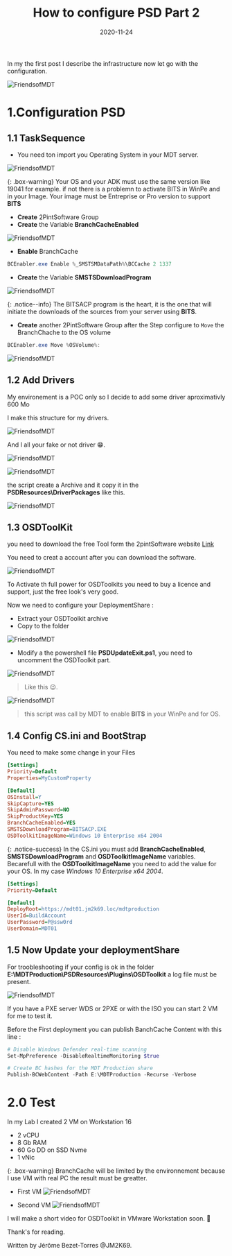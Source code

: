﻿---
layout: single
title: "How to configure PSD Part 2"
date: 2020-11-24
tags: 
  - Powershell
  - VMware
  - 'Microsoft Deployment Toolkit'
  - PSD
categories:
  - Powershell
  - Operating System
published: true
comments: true
author_profile: true
header:
  teaserlogo:
  teaser: ''
  image: img/headers/turbo.jpg
  caption:
gallery:

  - image_path: ''
    url: ''
    title: ''
toc: true
toc_sticky: true
toc_label: "Table of content"
---

In my the first post I describe the infrastructure now let go with the configuration.

![FriendsofMDT](/img/PSD1.png)

 
# 1.Configuration PSD

## 1.1 TaskSequence

* You need ton import you Operating System in your MDT server.

![FriendsofMDT](/img/PSD9.PNG)

{: .box-warning}
Your OS and your ADK must use the same version like 19041 for example. if not there is a problemn to activate BITS in WinPe and in your Image. Your image must be Entreprise or Pro version to support **BITS**

* **Create** 2PintSoftware Group
* **Create** the Variable **BranchCacheEnabled**  

![FriendsofMDT](/img/PSD22.PNG)

* **Enable** BranchCache
```csharp
BCEnabler.exe Enable %_SMSTSMDataPath%\BCCache 2 1337
```

* **Create** the Variable **SMSTSDownloadProgram**  

![FriendsofMDT](/img/PSD23.PNG)

{: .notice--info} The BITSACP program is the heart, it is the one that will initiate the downloads of the sources from your server using **BITS**.

* **Create** another 2PintSoftware Group after the Step configure to `Move` the BranchChache to the OS volume
```csharp
BCEnabler.exe Move %OSVolume%:
```

![FriendsofMDT](/img/PSD21.PNG)


## 1.2 Add Drivers

My environement is a POC only so I decide to add some driver aproximativly 600 Mo

I make this structure for my drivers.

![FriendsofMDT](/img/PSD10.PNG)

And I all your fake or not driver 😁.

![FriendsofMDT](/img/PSD11.PNG)

![FriendsofMDT](/img/PSD12.PNG)

the script create a Archive and it copy it in the **PSDResources\DriverPackages** like this.

![FriendsofMDT](/img/PSD13.PNG)

## 1.3 OSDToolKit

you need to download the free Tool form the 2pintSoftware website [Link](https://2pintsoftware.com/products/osd-toolkit/)

You need to creat a account after you can download the software.

![FriendsofMDT](/img/PSD14.PNG)

To Activate th full power for OSDToolkits you need to buy a licence and support, just the free look's very good.

Now we need to configure your DeploymentShare :

* Extract your OSDToolkit archive
* Copy to the folder

![FriendsofMDT](/img/PSD15.PNG)

* Modify a the powershell file **PSDUpdateExit.ps1**, you need to uncomment the OSDToolkit part.

![FriendsofMDT](/img/PSD16.PNG)

>Like this 😉.

![FriendsofMDT](/img/PSD17.PNG)

>this script was call by MDT to enable **BITS** in your WinPe and for OS.

## 1.4 Config CS.ini and BootStrap

You need to make some change in your Files

```ini
[Settings]
Priority=Default
Properties=MyCustomProperty

[Default]
OSInstall=Y
SkipCapture=YES
SkipAdminPassword=NO
SkipProductKey=YES
BranchCacheEnabled=YES
SMSTSDownloadProgram=BITSACP.EXE
OSDToolkitImageName=Windows 10 Enterprise x64 2004
```

{: .notice-success}
In the CS.ini you must add **BranchCacheEnabled**, **SMSTSDownloadProgram** and **OSDToolkitImageName** variables.
Becarefull with the **OSDToolkitImageName** you need to add the value for your OS. In my case *Windows 10 Enterprise x64 2004*.

```ini
[Settings]
Priority=Default

[Default]
DeployRoot=https://mdt01.jm2k69.loc/mdtproduction
UserId=BuildAccount
UserPassword=P@ssw0rd
UserDomain=MDT01
```

## 1.5 Now Update your deploymentShare

For troobleshooting if your config is ok in the folder **E:\MDTProduction\PSDResources\Plugins\OSDToolkit** a log file must be present. 

![FriendsofMDT](/img/PSD18.PNG)

If you have a PXE server WDS or 2PXE or with the ISO you can start 2 VM for me to test it.

Before the First deployment you can publish BanchCache Content with this line :

```powershell
# Disable Windows Defender real-time scanning
Set-MpPreference -DisableRealtimeMonitoring $true

# Create BC hashes for the MDT Production share
Publish-BCWebContent -Path E:\MDTProduction -Recurse -Verbose
```

# 2.0 Test

In my Lab I created 2 VM on Workstation 16
* 2 vCPU
* 8 Gb RAM
* 60 Go DD on SSD Nvme
* 1 vNic 

{: .box-warning}
BranchCache will be limited by the environnement because I use VM with real PC the result must be greatter.

* First VM
![FriendsofMDT](/img/PSD19.PNG)

* Second VM
![FriendsofMDT](/img/PSD20.PNG)

I will make a short video for OSDToolkit in VMware Workstation soon. 🤗

Thank's for reading.

Written by Jérôme Bezet-Torres @JM2K69.
